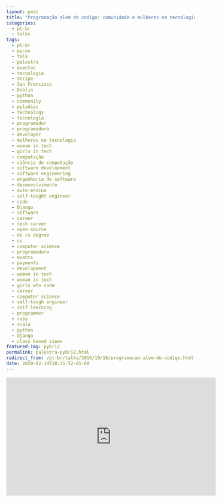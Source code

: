 ```yaml
---
layout: post
title: "Programação além do código: comunidade e mulheres na tecnologia [Python Brasil 12]"
categories:
  - pt-br
  - talks
tags:
  - pt-br
  - pycon
  - talk
  - palestra
  - eventos
  - tecnologia
  - Stripe
  - San Francisco
  - Dublin
  - python
  - community 
  - pyladies
  - technology
  - tecnologia
  - programador
  - programadora
  - developer
  - mulheres na tecnologia
  - woman in tech
  - girls in tech
  - computação
  - ciência de computação
  - software development
  - software engineering
  - engenharia de software
  - desenvolvimento
  - auto-ensino
  - self-taught engineer
  - code
  - Django
  - software
  - career
  - tech career
  - open-source
  - no cs degree
  - cs
  - computer science
  - programadora
  - events
  - payments
  - development
  - women in tech
  - woman in tech
  - girls who code
  - career
  - computer science
  - self-taugh engineer
  - self-learning
  - programmer
  - ruby
  - scala
  - python
  - django
  - class based views
featured-img: pybr12
permalink: palestra-pybr12.html
redirect_from: /pt-br/talks/2016/10/16/programacao-alem-do-codigo.html
date: 2020-02-14T18:25:52-05:00
---
```


<center>
<iframe width="560" height="315" src="https://www.youtube.com/embed/sfbMb1yLRRY" frameborder="0" allow="accelerometer; autoplay; encrypted-media; gyroscope; picture-in-picture" allowfullscreen></iframe>
</center>
<br/>
